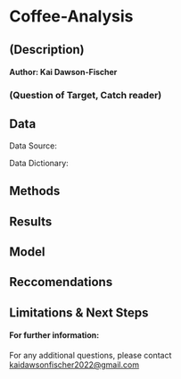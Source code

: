 # Coffee-Analysis
## (Description)
#### Author: Kai Dawson-Fischer
### (Question of Target, Catch reader)

## Data 
Data Source:

Data Dictionary:

## Methods

## Results

## Model

## Reccomendations

## Limitations & Next Steps

#### For further information:
For any additional questions, please contact kaidawsonfischer2022@gmail.com
